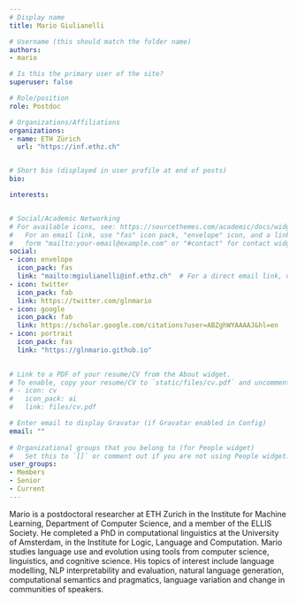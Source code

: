 ```yaml
---
# Display name
title: Mario Giulianelli

# Username (this should match the folder name)
authors:
- mario

# Is this the primary user of the site?
superuser: false

# Role/position
role: Postdoc

# Organizations/Affiliations
organizations:
- name: ETH Zürich
  url: "https://inf.ethz.ch"


# Short bio (displayed in user profile at end of posts)
bio: 

interests: 


# Social/Academic Networking
# For available icons, see: https://sourcethemes.com/academic/docs/widgets/#icons
#   For an email link, use "fas" icon pack, "envelope" icon, and a link in the
#   form "mailto:your-email@example.com" or "#contact" for contact widget.
social:
- icon: envelope
  icon_pack: fas
  link: "mailto:mgiulianelli@inf.ethz.ch"  # For a direct email link, use "mailto:test@example.org".
- icon: twitter
  icon_pack: fab
  link: https://twitter.com/glnmario
- icon: google
  icon_pack: fab
  link: https://scholar.google.com/citations?user=ABZghWYAAAAJ&hl=en
- icon: portrait
  icon_pack: fas
  link: "https://glnmario.github.io"

  
# Link to a PDF of your resume/CV from the About widget.
# To enable, copy your resume/CV to `static/files/cv.pdf` and uncomment the lines below.  
# - icon: cv
#   icon_pack: ai
#   link: files/cv.pdf 

# Enter email to display Gravatar (if Gravatar enabled in Config)
email: ""
  
# Organizational groups that you belong to (for People widget)
#   Set this to `[]` or comment out if you are not using People widget.  
user_groups:
- Members
- Senior
- Current
---
```


Mario is a postdoctoral researcher at ETH Zurich in the Institute for Machine Learning, Department of Computer Science, and a member of the ELLIS Society. He completed a PhD in computational linguistics at the University of Amsterdam, in the Institute for Logic, Language and Computation. Mario studies language use and evolution using tools from computer science, linguistics, and cognitive science. His topics of interest include language modelling, NLP interpretability and evaluation, natural language generation, computational semantics and pragmatics, language variation and change in communities of speakers.

<!-- <img  class="avatar-small" src="seaa-turtle.jpg" style="float: center" />
 -->